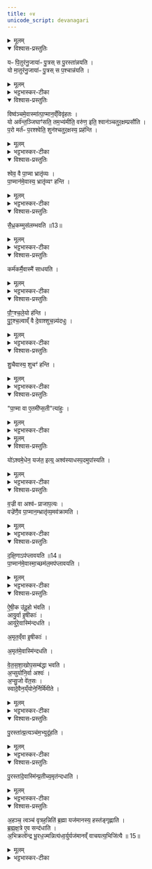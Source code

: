 ```yaml
---
title: ०४
unicode_script: devanagari
---
```



<details><summary>मूलम्</summary>

यᳶ पि॒तुर॑नु॒जाया॑ᳶ पु॒त्रः ।  
स पु॒रस्ता॑न्नयति ।  
यो मा॒तुर॑नु॒जाया॑ᳶ पु॒त्रः ।  
स प॒श्चान्न॑यति ।  
</details>

<details open><summary>विश्वास-प्रस्तुतिः</summary>

यᳶ पि॒तुर॑नु॒जाया॑ᳶ पु॒त्रस् स पु॒रस्ता॑न्नयति ।  
यो मा॒तुर॑नु॒जाया॑ᳶ पु॒त्रस् स प॒श्चान्न॑यति ।  
</details>

<details><summary>मूलम्</summary>

यᳶ पि॒तुर॑नु॒जाया॑ᳶ पु॒त्रस् स पु॒रस्ता॑न्नयति ।  
यो मा॒तुर॑नु॒जाया॑ᳶ पु॒त्रस् स प॒श्चान्न॑यति ।  
</details>

<details><summary>भट्टभास्कर-टीका</summary>

आनयन्ति ततश्श्वानं यजमानस्य पूरुषाः ।  
विष्वग्बन्धेन बद्धाङ्गं चतुरक्षं विवक्षितम् ॥   


अक्ष्णोरुपरि यश्श्वेतबिन्दुद्वितयलाच्छितः ।  
तं समाचक्षते श्वानं चतुरक्षं विचक्षणाः ॥   


1तदानयनप्रकारमाह - यः पितुरिति ॥ पितुः अनुजा अवरजा तस्याः पुत्रः पुरस्तात् अग्रे नयति कर्षति मातुरनुजायाः पुत्रः पश्चात्कर्षति । एवं विष्वग्गतिकं श्वानं कर्षन्तौ पैतृष्वसेयमातृष्वसेयौ अस्मात् यजमानात् पाप्मानं विष्वञ्चं विवृहतः विश्लेषयतः ।  
</details>

<details open><summary>विश्वास-प्रस्तुतिः</summary>

विष्व॑ञ्चमे॒वास्मा॑त्पा॒प्मान॒व्ँविवृ॑हतः ।  
यो अर्व॑न्त॒ञ्जिघाꣳ॑सति॒ तम॒भ्य॑मीति॒ वरु॑ण॒ इति॒ श्वान॑ञ्चतुर॒क्षम्प्रसौ॑ति ।  
प॒रो मर्त॑ᳶ प॒रश्श्वेति॒ शुन॑श्चतुर॒क्षस्य॒ प्रह॑न्ति ।  
</details>

<details><summary>मूलम्</summary>

विष्व॑ञ्चमे॒वास्मा॑त्पा॒प्मान॒व्ँविवृ॑हतः ।  
यो अर्व॑न्त॒ञ्जिघाꣳ॑सति॒ तम॒भ्य॑मीति॒ वरु॑ण॒ इति॒ श्वान॑ञ्चतुर॒क्षम्प्रसौ॑ति ।  
प॒रो मर्त॑ᳶ प॒रश्श्वेति॒ शुन॑श्चतुर॒क्षस्य॒ प्रह॑न्ति ।  
</details>

<details><summary>भट्टभास्कर-टीका</summary>

प्रसौतीति श्वानं हन्तुं अनुजानाति पौंश्चलेयम् । अयं प्रयोगः -   
सैध्रक मुसलं हस्ते गृह्णन् दासीसुतस्ततः ।  
सौवर्णावृतजानुस्तु पृष्ठतोऽश्वमनुव्रजेत् ॥  

प्रवेशयन्त्यश्वमथाप्सु मुञ्चन्  
श्वानं जले यत्र शुनोऽप्रतिष्ठा ।  
अध्वर्युणाऽथ प्रसुतो जहीति   
स पौंश्चलेयोऽस्य शुनः प्रहन्ति ॥   
'जासिनि प्रहण' इति षष्ठी । प्रहन्तीति हत्वा अश्वपदानामधस्तात् उपास्यतीत्यर्थः । 'अश्वस्याधस्पदसुपास्यति' इत्यस्य शेषत्वात् ।  
</details>

<details open><summary>विश्वास-प्रस्तुतिः</summary>

श्वेव॒ वै पा॒प्मा भ्रातृ॑व्यः ।  
पा॒प्मान॑मे॒वास्य॒ भ्रातृ॑व्यꣳ हन्ति ।  
</details>

<details><summary>मूलम्</summary>

श्वेव॒ वै पा॒प्मा भ्रातृ॑व्यः ।  
पा॒प्मान॑मे॒वास्य॒ भ्रातृ॑व्यꣳ हन्ति ।  
</details>

<details><summary>भट्टभास्कर-टीका</summary>

श्वेव वा इति । अनिष्टहेतुत्वात् । तस्मात् शुनो वधेन यजमानस्य पाप्मा हतो भवति ॥
</details>

<details open><summary>विश्वास-प्रस्तुतिः</summary>

सै॒ध्र॒कम्मुस॑लम्भवति ॥13॥  
</details>

<details><summary>मूलम्</summary>

सै॒ध्र॒कम्मुस॑लम्भवति ॥13॥  
</details>

<details><summary>भट्टभास्कर-टीका</summary>

2सैध्रकमिति ॥ सिध्रको नाम महासारो वृक्षः तद्विकारेण मुसलेन हन्ति ।  
</details>

<details open><summary>विश्वास-प्रस्तुतिः</summary>

कर्म॑कर्मै॒वास्मै॑ साधयति ।  
</details>

<details><summary>मूलम्</summary>

कर्म॑कर्मै॒वास्मै॑ साधयति ।  
</details>

<details><summary>भट्टभास्कर-टीका</summary>

कर्मकर्मेति ॥ सर्वमभिमतं कर्म साधयति अस्यै यजमानाय सैध्रकेण श्ववधं कुर्वन्, तस्य महासारत्वेन सर्वात्मना पाप्मनो हतत्वात् ।  
</details>

<details open><summary>विश्वास-प्रस्तुतिः</summary>

पौ॒ꣳ॒श्च॒ले॒यो ह॑न्ति ।  
पु॒ꣵ॒श्च॒ल्वाव्ँ वै दे॒वाश्शुच॒न्न्य॑दधुः ।  
</details>

<details><summary>मूलम्</summary>

पौ॒ꣳ॒श्च॒ले॒यो ह॑न्ति ।  
पु॒ꣵ॒श्च॒ल्वाव्ँ वै दे॒वाश्शुच॒न्न्य॑दधुः ।  
</details>

<details><summary>भट्टभास्कर-टीका</summary>

पौंश्चलेयः पुंश्चल्या अपत्यं पौंश्चलेयः । 'स्त्रीभ्यो ढक्' इति ढक् । पुंश्चल्वामिति वर्णव्यत्ययेन ऊकारः । औणादिको वा ऊकारः ।  
</details>

<details open><summary>विश्वास-प्रस्तुतिः</summary>

शु॒चैवास्य॒ शुचꣳ॑ हन्ति ।  
</details>

<details><summary>मूलम्</summary>

शु॒चैवास्य॒ शुचꣳ॑ हन्ति ।  
</details>

<details><summary>भट्टभास्कर-टीका</summary>

शुचैवेति । पौंश्चलेयस्य पुंश्चलीनिहितशोकस्थानीयत्वात्, शोकेनैव स्वयं यजमानशोको हन्तव्य इति युक्तम् ॥
</details>

<details open><summary>विश्वास-प्रस्तुतिः</summary>

"पा॒प्मा वा ए॒तमी॑प्स॒ती"त्या॑हुः ।  
</details>

<details><summary>मूलम्</summary>

"पा॒प्मा वा ए॒तमी॑प्स॒ती"त्या॑हुः ।  
</details>

<details><summary>भट्टभास्कर-टीका</summary>

3पाप्मा वा इति ॥ ईप्सति प्राप्तुमिचछति । हिंसाया बहुत्वात्, महाभ्युदयहेतुत्वेन मत्सरिणां वा बहुत्वात् ।  
</details>


<details><summary>मूलम्</summary>

यो॑ऽश्वमे॒धेन॒ यज॑त॒ इति॑ ।  
अश्व॑स्याधस्प॒दमुपा॑स्यति ।  
</details>

<details open><summary>विश्वास-प्रस्तुतिः</summary>

यो॑ऽश्वमे॒धेन॒ यज॑त॒ इत्य्॒ अश्व॑स्याधस्प॒दमुपा॑स्यति ।  
</details>

<details><summary>मूलम्</summary>

यो॑ऽश्वमे॒धेन॒ यज॑त॒ इत्य्॒ अश्व॑स्याधस्प॒दमुपा॑स्यति ।  
</details>

<details><summary>भट्टभास्कर-टीका</summary>

अधस्पदमिति पादानामधस्तात् । 'अधश्शिरसी पदे ' इति सत्वम् ॥ उपास्यति निदधाति ।  
</details>

<details open><summary>विश्वास-प्रस्तुतिः</summary>

व॒ज्री वा अश्व॑ᳶ प्राजाप॒त्यः ।  
वज्रे॑णै॒व पा॒प्मान॒म्भ्रातृ॑व्य॒मव॑क्रामति ।  
</details>

<details><summary>मूलम्</summary>

व॒ज्री वा अश्व॑ᳶ प्राजाप॒त्यः ।  
वज्रे॑णै॒व पा॒प्मान॒म्भ्रातृ॑व्य॒मव॑क्रामति ।  
</details>

<details><summary>भट्टभास्कर-टीका</summary>

वज्री वा इति । वज्रिणा तुल्योऽयमश्वः बहुसारत्वात् । तस्मात् वज्रेण सारवता अश्वेन अनेन वज्रिणः वज्रेण पाप्मानं अवक्रामति अधस्पदं शुन उपासनेन ॥
</details>

<details open><summary>विश्वास-प्रस्तुतिः</summary>

द॒क्षि॒णाऽप॑प्लावयति ॥14॥  
पा॒प्मान॑मे॒वास्मा॒च्छम॑ल॒मप॑प्लावयति ।  
</details>

<details><summary>मूलम्</summary>

द॒क्षि॒णाऽप॑प्लावयति ॥14॥  
पा॒प्मान॑मे॒वास्मा॒च्छम॑ल॒मप॑प्लावयति ।  
</details>

<details><summary>भट्टभास्कर-टीका</summary>

4दक्षिणेति ॥ अश्वस्य दक्षिणपार्श्वे जलस्थं हतं श्वानं अपप्लावयति अपक्रामयति पाप्मानं शमलं शमनं विनाशकं कर्मणाम् । अस्मात् यजमानात् अपप्लावयति अपगमयति ॥
</details>

<details open><summary>विश्वास-प्रस्तुतिः</summary>

ऐ॒षी॒क उ॑दू॒हो भ॑वति ।  
आयु॒र्वा इ॒षीकाः॑ ।  
आयु॑रे॒वास्मि॑न्दधति ।  


अ॒मृत॒व्ँवा इ॒षीकाः॑ ।  

अ॒मृत॑मे॒वास्मि॑न्दधति ।  

वे॒त॒स॒शा॒खोप॒सम्ब॑द्धा भवति ।  
अ॒प्सुयो॑नि॒र्वा अश्वः॑ ।  
अ॒प्सु॒जो वे॑त॒सः ।  
स्वादे॒वैन॒य्ँयोने॒र्निर्मि॑मीते ।  
</details>

<details><summary>मूलम्</summary>

ऐ॒षी॒क उ॑दू॒हो भ॑वति ।  
आयु॒र्वा इ॒षीकाः॑ ।  
आयु॑रे॒वास्मि॑न्दधति ।  


अ॒मृत॒व्ँवा इ॒षीकाः॑ ।  

अ॒मृत॑मे॒वास्मि॑न्दधति ।  

वे॒त॒स॒शा॒खोप॒सम्ब॑द्धा भवति ।  
अ॒प्सुयो॑नि॒र्वा अश्वः॑ ।  
अ॒प्सु॒जो वे॑त॒सः ।  
स्वादे॒वैन॒य्ँयोने॒र्निर्मि॑मीते ।  
</details>

<details><summary>भट्टभास्कर-टीका</summary>

5ऐषीक इति ॥ इषीकाभिः निर्मितः उदूहः उदूह्यते अश्वो येन स उदूहः वरत्रया निबद्धः तस्मिन् आर्द्रा वेतसशाखा वरत्रया उपसंबद्धा भवति ।  
</details>

<details open><summary>विश्वास-प्रस्तुतिः</summary>

पु॒रस्ता॑त्प्र॒त्यञ्च॑म॒भ्युदू॑हति ।  
</details>

<details><summary>मूलम्</summary>

पु॒रस्ता॑त्प्र॒त्यञ्च॑म॒भ्युदू॑हति ।  
</details>

<details><summary>भट्टभास्कर-टीका</summary>

स च तथा महान् कार्यः यथा द्वे शते जनाः दक्षिणतो धारयन्ति द्वे शते उत्तरतः एवं चतुर्भिश्शतैः धारितेन तेन पुरस्तात् प्रत्यञ्चं प्रत्यङ्मुखं अश्वं अभ्युदूहति तीरं प्रति प्रणुदन्ति उदूहं धारयन्तो जनाः । गतमन्यत् ।  
</details>

<details open><summary>विश्वास-प्रस्तुतिः</summary>

पु॒रस्ता॑दे॒वास्मि॑न्प्र॒तीच्य॒मृत॑न्दधाति ।  
</details>

<details><summary>मूलम्</summary>

पु॒रस्ता॑दे॒वास्मि॑न्प्र॒तीच्य॒मृत॑न्दधाति ।  
</details>

<details><summary>भट्टभास्कर-टीका</summary>

पुरस्तादेवेति । पुरस्तादेवारभ्य प्रतीचि प्रतीचीनेऽपि पयसि अमृतं अमरणत्वं दधाति ऐषीक उदूहः ॥
</details>

<details open><summary>विश्वास-प्रस्तुतिः</summary>

अ॒हञ्च॒ त्वञ्च॑ वृत्रह॒न्निति॑ ब्र॒ह्मा यज॑मानस्य॒ हस्त॑ङ्गृह्णाति ।  
ब्र॒ह्म॒क्ष॒त्रे ए॒व सन्द॑धाति ।  
अ॒भिक्रत्वे॑न्द्र भू॒रध॒ज्मन्नित्य॑ध्व॒र्युर्यज॑मानव्ँ वाचयत्य॒भिजि॑त्यै ॥ 15॥  
</details>

<details><summary>मूलम्</summary>

अ॒हञ्च॒ त्वञ्च॑ वृत्रह॒न्निति॑ ब्र॒ह्मा यज॑मानस्य॒ हस्त॑ङ्गृह्णाति ।  
ब्र॒ह्म॒क्ष॒त्रे ए॒व सन्द॑धाति ।  
अ॒भिक्रत्वे॑न्द्र भू॒रध॒ज्मन्नित्य॑ध्व॒र्युर्यज॑मानव्ँ वाचयत्य॒भिजि॑त्यै ॥ 15॥  
</details>

<details><summary>भट्टभास्कर-टीका</summary>

5अहं चेति ॥ एते हस्तग्रहणवाचने उदूहाभ्यूहनात् प्राग्द्रष्टव्ये ॥


इति तैत्तिरीयब्राह्मणे तृतीये अष्टमे अश्वमेधे चतुर्थोऽनुवाकः ॥  

</details>


